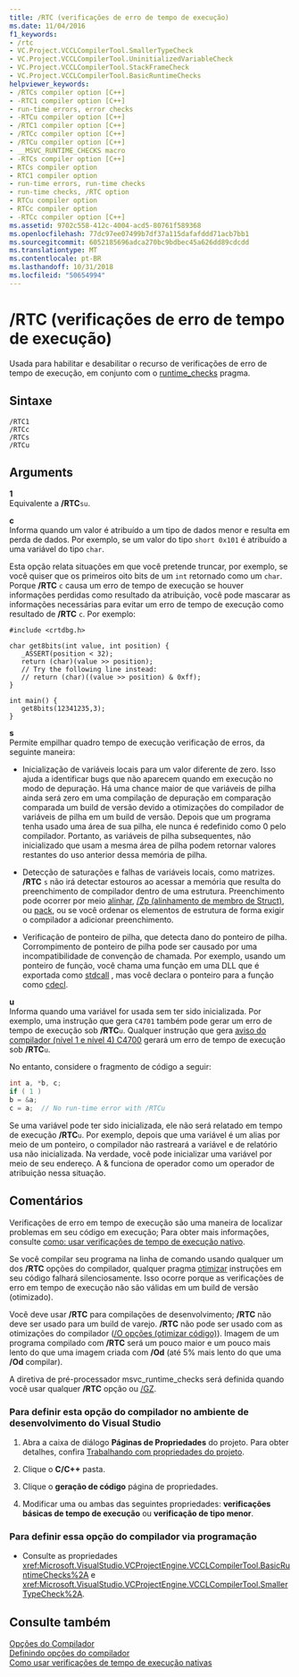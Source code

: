 ```yaml
---
title: /RTC (verificações de erro de tempo de execução)
ms.date: 11/04/2016
f1_keywords:
- /rtc
- VC.Project.VCCLCompilerTool.SmallerTypeCheck
- VC.Project.VCCLCompilerTool.UninitializedVariableCheck
- VC.Project.VCCLCompilerTool.StackFrameCheck
- VC.Project.VCCLCompilerTool.BasicRuntimeChecks
helpviewer_keywords:
- /RTCs compiler option [C++]
- -RTC1 compiler option [C++]
- run-time errors, error checks
- -RTCu compiler option [C++]
- /RTC1 compiler option [C++]
- /RTCc compiler option [C++]
- /RTCu compiler option [C++]
- __MSVC_RUNTIME_CHECKS macro
- -RTCs compiler option [C++]
- RTCs compiler option
- RTC1 compiler option
- run-time errors, run-time checks
- run-time checks, /RTC option
- RTCu compiler option
- RTCc compiler option
- -RTCc compiler option [C++]
ms.assetid: 9702c558-412c-4004-acd5-80761f589368
ms.openlocfilehash: 77dc97ee07499b7df37a115dafafddd71acb7bb1
ms.sourcegitcommit: 6052185696adca270bc9bdbec45a626dd89cdcdd
ms.translationtype: MT
ms.contentlocale: pt-BR
ms.lasthandoff: 10/31/2018
ms.locfileid: "50654994"
---
```

# <a name="rtc-run-time-error-checks"></a>/RTC (verificações de erro de tempo de execução)

Usada para habilitar e desabilitar o recurso de verificações de erro de tempo de execução, em conjunto com o [runtime_checks](../../preprocessor/runtime-checks.md) pragma.

## <a name="syntax"></a>Sintaxe

```
/RTC1
/RTCc
/RTCs
/RTCu
```

## <a name="arguments"></a>Arguments

**1**<br/>
Equivalente a **/RTC**`su`.

**c**<br/>
Informa quando um valor é atribuído a um tipo de dados menor e resulta em perda de dados. Por exemplo, se um valor do tipo `short 0x101` é atribuído a uma variável do tipo `char`.

Esta opção relata situações em que você pretende truncar, por exemplo, se você quiser que os primeiros oito bits de um `int` retornado como um `char`. Porque **/RTC** `c` causa um erro de tempo de execução se houver informações perdidas como resultado da atribuição, você pode mascarar as informações necessárias para evitar um erro de tempo de execução como resultado de **/RTC** `c`. Por exemplo:

```
#include <crtdbg.h>

char get8bits(int value, int position) {
   _ASSERT(position < 32);
   return (char)(value >> position);
   // Try the following line instead:
   // return (char)((value >> position) & 0xff);
}

int main() {
   get8bits(12341235,3);
}
```

**s**<br/>
Permite empilhar quadro tempo de execução verificação de erros, da seguinte maneira:

- Inicialização de variáveis locais para um valor diferente de zero. Isso ajuda a identificar bugs que não aparecem quando em execução no modo de depuração. Há uma chance maior de que variáveis de pilha ainda será zero em uma compilação de depuração em comparação comparada um build de versão devido a otimizações do compilador de variáveis de pilha em um build de versão. Depois que um programa tenha usado uma área de sua pilha, ele nunca é redefinido como 0 pelo compilador. Portanto, as variáveis de pilha subsequentes, não inicializado que usam a mesma área de pilha podem retornar valores restantes do uso anterior dessa memória de pilha.

- Detecção de saturações e falhas de variáveis locais, como matrizes. **/RTC** `s` não irá detectar estouros ao acessar a memória que resulta do preenchimento de compilador dentro de uma estrutura. Preenchimento pode ocorrer por meio [alinhar](../../cpp/align-cpp.md), [/Zp (alinhamento de membro de Struct)](../../build/reference/zp-struct-member-alignment.md), ou [pack](../../preprocessor/pack.md), ou se você ordenar os elementos de estrutura de forma exigir o compilador a adicionar preenchimento.

- Verificação de ponteiro de pilha, que detecta dano do ponteiro de pilha. Corrompimento de ponteiro de pilha pode ser causado por uma incompatibilidade de convenção de chamada. Por exemplo, usando um ponteiro de função, você chama uma função em uma DLL que é exportada como [stdcall](../../cpp/stdcall.md) , mas você declara o ponteiro para a função como [cdecl](../../cpp/cdecl.md).

**u**<br/>
Informa quando uma variável for usada sem ter sido inicializada. Por exemplo, uma instrução que gera `C4701` também pode gerar um erro de tempo de execução sob **/RTC**`u`. Qualquer instrução que gera [aviso do compilador (nível 1 e nível 4) C4700](../../error-messages/compiler-warnings/compiler-warning-level-1-and-level-4-c4700.md) gerará um erro de tempo de execução sob **/RTC**`u`.

No entanto, considere o fragmento de código a seguir:

```cpp
int a, *b, c;
if ( 1 )
b = &a;
c = a;  // No run-time error with /RTCu
```

Se uma variável pode ter sido inicializada, ele não será relatado em tempo de execução **/RTC**`u`. Por exemplo, depois que uma variável é um alias por meio de um ponteiro, o compilador não rastreará a variável e de relatório usa não inicializada. Na verdade, você pode inicializar uma variável por meio de seu endereço. A & funciona de operador como um operador de atribuição nessa situação.

## <a name="remarks"></a>Comentários

Verificações de erro em tempo de execução são uma maneira de localizar problemas em seu código em execução; Para obter mais informações, consulte [como: usar verificações de tempo de execução nativo](/visualstudio/debugger/how-to-use-native-run-time-checks).

Se você compilar seu programa na linha de comando usando qualquer um dos **/RTC** opções do compilador, qualquer pragma [otimizar](../../preprocessor/optimize.md) instruções em seu código falhará silenciosamente. Isso ocorre porque as verificações de erro em tempo de execução não são válidas em um build de versão (otimizado).

Você deve usar **/RTC** para compilações de desenvolvimento; **/RTC** não deve ser usado para um build de varejo. **/RTC** não pode ser usado com as otimizações do compilador ([/O opções (otimizar código)](../../build/reference/o-options-optimize-code.md)). Imagem de um programa compilado com **/RTC** será um pouco maior e um pouco mais lento do que uma imagem criada com **/Od** (até 5% mais lento do que uma **/Od** compilar).

A diretiva de pré-processador msvc_runtime_checks será definida quando você usar qualquer **/RTC** opção ou [/GZ](../../build/reference/gz-enable-stack-frame-run-time-error-checking.md).

### <a name="to-set-this-compiler-option-in-the-visual-studio-development-environment"></a>Para definir esta opção do compilador no ambiente de desenvolvimento do Visual Studio

1. Abra a caixa de diálogo **Páginas de Propriedades** do projeto. Para obter detalhes, confira [Trabalhando com propriedades do projeto](../../ide/working-with-project-properties.md).

1. Clique o **C/C++** pasta.

1. Clique o **geração de código** página de propriedades.

1. Modificar uma ou ambas das seguintes propriedades: **verificações básicas de tempo de execução** ou **verificação de tipo menor**.

### <a name="to-set-this-compiler-option-programmatically"></a>Para definir essa opção do compilador via programação

- Consulte as propriedades <xref:Microsoft.VisualStudio.VCProjectEngine.VCCLCompilerTool.BasicRuntimeChecks%2A> e <xref:Microsoft.VisualStudio.VCProjectEngine.VCCLCompilerTool.SmallerTypeCheck%2A>.

## <a name="see-also"></a>Consulte também

[Opções do Compilador](../../build/reference/compiler-options.md)<br/>
[Definindo opções do compilador](../../build/reference/setting-compiler-options.md)<br/>
[Como usar verificações de tempo de execução nativas](/visualstudio/debugger/how-to-use-native-run-time-checks)